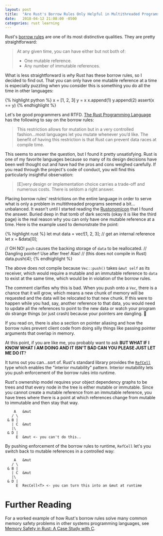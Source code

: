 ```yaml
---
layout: post
title:  "Are Rust's Borrow Rules Only Helpful in Multithreaded Programs?"
date:   2018-04-12 21:08:00 -0500
categories: rust learning
---
```


Rust's [borrow rules][borrow-rules] are one of its most distinctive qualities.
They are pretty straightforward:

> At any given time, you can have either but not both of:
> * One mutable reference.
> * Any number of immutable references.

What is less straightforward is _why_ Rust has these borrow rules, so I decided
to find out. That you can only have one mutable reference at a time is
especially puzzling when you consider this is something you do all the time in
other languages:

{% highlight python %}
x = [1, 2, 3]
y = x
x.append(1)
y.append(2)
assert(x == y)
{% endhighlight %}

Let's be good programmers and RTFD. [The Rust Programming
Language][data-race-answer] has the following to say on the borrow rules:

> This restriction allows for mutation but in a very controlled fashion...most
> languages let you mutate whenever you’d like. The benefit of having this
> restriction is that Rust can prevent data races at compile time.

This seems to answer the question, but I found it pretty unsatisfying. Rust is
one of my favorite languages because so many of its design decisions have been
well thought out and have had the pros and cons weighed carefully. If you read
through the project's code of conduct, you will find this particularly
insightful observation:

> [E]very design or implementation choice carries a trade-off and numerous
> costs. There is seldom a right answer.

Placing borrow rules' restrictions on the entire language in order to serve
what is only a problem in multithreaded programs seemed a bit... unbalanced. It
wasn't until I started reading the [Rustonomicon][nom-answer] that I found the
answer. Buried deep in that tomb of dark secrets (okay it is like the third
page) is the real reason why you can only have one mutable reference at a time.
Here is the example used to demonstrate the point:

{% highlight rust %}
let mut data = vec![1, 2, 3];
// get an internal reference
let x = &data[0];

// OH NO! `push` causes the backing storage of `data` to be reallocated.
// Dangling pointer! Use after free! Alas!
// (this does not compile in Rust)
data.push(4);
{% endhighlight %}

The above does not compile because `Vec::push()` takes `&mut self` as its
receiver, which would require a mutable and an immutable reference to `data` to
exist at the same time, which would be in violation of the borrow rules.

The comment clarifies why this is bad. When you push onto a `Vec`, there is a
chance that it will grow, which means a new chunk of memory will be requested
and the data will be relocated to that new chunk. If this were to happen while
you had, say, another reference to that data, you would need to update all the
references to point to the new data or watch your program do strange things
(or just crash) because your pointers are dangling. 🤯

If you read on, there is also a section on pointer aliasing and how the borrow
rules prevent client code from doing silly things like passing pointer
arguments that overlap in memory.

At this point, if you are like me, you probably want to ask **BUT WHAT IF I
KNOW WHAT I AM DOING AND IT ISN'T BAD CAN YOU PLEASE JUST LET ME DO IT**?

It turns out you can...sort of. Rust's standard library provides the
[`RefCell`][refcell] type which enables the "interior mutability" pattern.
Interior mutability lets you push enforcement of the borrow rules into runtime.

Rust's ownership model requires your object dependency graphs to be trees and
that every node in the tree is either mutable or immutable. Since you cannot
create a mutable reference from an immutable reference, you have trees where
there is a point at which references change from mutable to immutable and then
stay that way.

        A   &mut
       / \
     & B |
       | C  &mut
       |\
     & D |
         E  &mut <- you can't do this..

By pushing enforcement of the borrow rules to runtime, `RefCell` let's you
switch back to mutable references in a controlled way:

        A   &mut
       / \
     & B |
       | C  &mut
       |\
     & D |
         E  RecCell<T> <- you can turn this into an &mut at runtime

# Further Reading

For a worked example of how Rust's borrow rules solve many common memory safety
problems in other systems programming languages, see [Memory Safety in Rust: A
Case Study with C][case-study].

[borrow-rules]: https://doc.rust-lang.org/book/second-edition/ch04-02-references-and-borrowing.html#mutable-references
[data-race-answer]: https://doc.rust-lang.org/book/second-edition/ch04-02-references-and-borrowing.html#the-rules-of-references
[nom-answer]: https://doc.rust-lang.org/nomicon/ownership.html
[refcell]: https://doc.rust-lang.org/std/cell/struct.RefCell.html
[case-study]: http://willcrichton.net/notes/rust-memory-safety/
